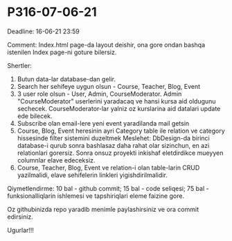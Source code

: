 # P316-07-06-21

Deadline:
16-06-21 23:59

Comment:
Index.html page-da layout deishir, ona gore ondan bashqa istenilen Index page-ni goture bilersiz.

Shertler:
1. Butun data-lar database-dan gelir.
2. Search her sehifeye uygun olsun - Course, Teacher, Blog, Event
3.   3 user role olsun - User, Admin, CourseModerator. Admin "CourseModerator" userlerini yaradacaq ve hansi kursa aid oldugunu sechecek. CourseModerator-lar yalniz oz kurslarina aid datalari update ede bilecek.
4. Subscribe olan email-lere yeni event yaradilanda mail getsin
5. Course, Blog, Event heresinin ayri Category table ile relation ve category hissesinde filter sistemini duzeltmek
Meslehet: DbDesign-da birinci database-i qurub sonra bashlasaz daha rahat olar sizinchun, en azi relationlari gorersiz. Sonra onsuz proyekti inkishaf eletdirdikce mueyyen columnlar elave edeceksiz.
6. Course, Teacher, Blog, Event ve relation-i olan table-larin CRUD yazilmalidi, elave sehifelerin linkleri yigishdirilmalidir.

Qiymetlendirme:
10 bal - github commit;
15 bal - code seliqesi;
75 bal - funksionalliqlarin ishlemesi ve tapshiriqlari eleme faizine gore.

Oz githubinizda repo yaradib menimle paylashirsiniz ve ora commit edirsiniz.

Ugurlar!!!
